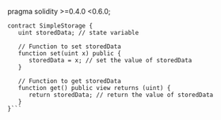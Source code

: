 pragma solidity >=0.4.0 <0.6.0;

```// This is a simple Solidity file with a single contract definition
contract SimpleStorage {
   uint storedData; // state variable

   // Function to set storedData
   function set(uint x) public {
      storedData = x; // set the value of storedData
   }

   // Function to get storedData
   function get() public view returns (uint) {
      return storedData; // return the value of storedData
   }
}```
